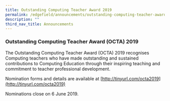 ```yaml
---
title: Outstanding Computing Teacher Award 2019
permalink: /edgefield/announcements/outstanding-computing-teacher-award-2019/
description: ""
third_nav_title: Announcements
---
```

### Outstanding Computing Teacher Award (OCTA) 2019

The Outstanding Computing Teacher Award (OCTA) 2019 recognises Computing teachers who have made outstanding and sustained contributions to Computing Education through their inspiring teaching and commitment to teacher professional development.  

Nomination forms and details are available at [http://tinyurl.com/octa2019](http://tinyurl.com/octa2019)

Nominations close on 6 June 2019.